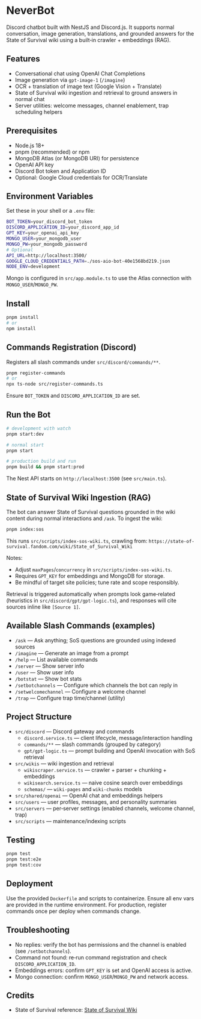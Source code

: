 # NeverBot

Discord chatbot built with NestJS and Discord.js. It supports normal conversation, image generation, translations, and grounded answers for the State of Survival wiki using a built‑in crawler + embeddings (RAG).

## Features

- Conversational chat using OpenAI Chat Completions
- Image generation via `gpt-image-1` (`/imagine`)
- OCR + translation of image text (Google Vision + Translate)
- State of Survival wiki ingestion and retrieval to ground answers in normal chat
- Server utilities: welcome messages, channel enablement, trap scheduling helpers

## Prerequisites

- Node.js 18+
- pnpm (recommended) or npm
- MongoDB Atlas (or MongoDB URI) for persistence
- OpenAI API key
- Discord Bot token and Application ID
- Optional: Google Cloud credentials for OCR/Translate

## Environment Variables

Set these in your shell or a `.env` file:

```bash
BOT_TOKEN=your_discord_bot_token
DISCORD_APPLICATION_ID=your_discord_app_id
GPT_KEY=your_openai_api_key
MONGO_USER=your_mongodb_user
MONGO_PW=your_mongodb_password
# Optional
API_URL=http://localhost:3500/
GOOGLE_CLOUD_CREDENTIALS_PATH=./sos-aio-bot-40e1568bd219.json
NODE_ENV=development
```

Mongo is configured in `src/app.module.ts` to use the Atlas connection with `MONGO_USER`/`MONGO_PW`.

## Install

```bash
pnpm install
# or
npm install
```

## Commands Registration (Discord)

Registers all slash commands under `src/discord/commands/**`.

```bash
pnpm register-commands
# or
npx ts-node src/register-commands.ts
```

Ensure `BOT_TOKEN` and `DISCORD_APPLICATION_ID` are set.

## Run the Bot

```bash
# development with watch
pnpm start:dev

# normal start
pnpm start

# production build and run
pnpm build && pnpm start:prod
```

The Nest API starts on `http://localhost:3500` (see `src/main.ts`).

## State of Survival Wiki Ingestion (RAG)

The bot can answer State of Survival questions grounded in the wiki content during normal interactions and `/ask`. To ingest the wiki:

```bash
pnpm index:sos
```

This runs `src/scripts/index-sos-wiki.ts`, crawling from:
`https://state-of-survival.fandom.com/wiki/State_of_Survival_Wiki`

Notes:

- Adjust `maxPages`/`concurrency` in `src/scripts/index-sos-wiki.ts`.
- Requires `GPT_KEY` for embeddings and MongoDB for storage.
- Be mindful of target site policies; tune rate and scope responsibly.

Retrieval is triggered automatically when prompts look game‑related (heuristics in `src/discord/gpt/gpt-logic.ts`), and responses will cite sources inline like `[Source 1]`.

## Available Slash Commands (examples)

- `/ask` — Ask anything; SoS questions are grounded using indexed sources
- `/imagine` — Generate an image from a prompt
- `/help` — List available commands
- `/server` — Show server info
- `/user` — Show user info
- `/botstat` — Show bot stats
- `/setbotchannels` — Configure which channels the bot can reply in
- `/setwelcomechannel` — Configure a welcome channel
- `/trap` — Configure trap time/channel (utility)

## Project Structure

- `src/discord` — Discord gateway and commands
  - `discord.service.ts` — client lifecycle, message/interaction handling
  - `commands/**` — slash commands (grouped by category)
  - `gpt/gpt-logic.ts` — prompt building and OpenAI invocation with SoS retrieval
- `src/wikis` — wiki ingestion and retrieval
  - `wikiscraper.service.ts` — crawler + parser + chunking + embeddings
  - `wikisearch.service.ts` — naive cosine search over embeddings
  - `schemas/` — `wiki-pages` and `wiki-chunks` models
- `src/shared/openai` — OpenAI chat and embeddings helpers
- `src/users` — user profiles, messages, and personality summaries
- `src/servers` — per‑server settings (enabled channels, welcome channel, trap)
- `src/scripts` — maintenance/indexing scripts

## Testing

```bash
pnpm test
pnpm test:e2e
pnpm test:cov
```

## Deployment

Use the provided `Dockerfile` and scripts to containerize. Ensure all env vars are provided in the runtime environment. For production, register commands once per deploy when commands change.

## Troubleshooting

- No replies: verify the bot has permissions and the channel is enabled (see `/setbotchannels`).
- Command not found: re‑run command registration and check `DISCORD_APPLICATION_ID`.
- Embeddings errors: confirm `GPT_KEY` is set and OpenAI access is active.
- Mongo connection: confirm `MONGO_USER`/`MONGO_PW` and network access.

## Credits

- State of Survival reference: [State of Survival Wiki](https://state-of-survival.fandom.com/wiki/State_of_Survival_Wiki)
